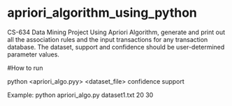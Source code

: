 # apriori_algorithm_using_python
CS-634 Data Mining Project
Using Apriori Algorithm, generate and print out all the association rules and the input transactions for any transaction database.
The dataset, support and confidence should be user-determined parameter values.

#How to run

python <apriori_algo.pyy> <dataset_file> confidence support

Example: python apriori_algo.py dataset1.txt 20 30
